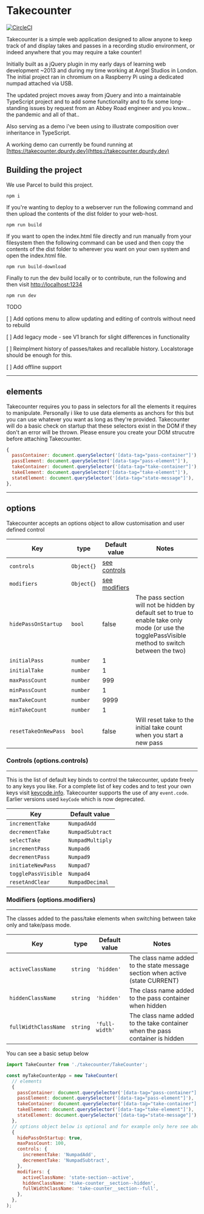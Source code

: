 # Takecounter

[![CircleCI](https://circleci.com/gh/DanPurdy/takecounter.svg?style=svg)](https://circleci.com/gh/DanPurdy/takecounter)

Takecounter is a simple web application designed to allow anyone to keep track of and display takes and passes in a recording studio environment, or indeed anywhere that you may require a take counter!

Initially built as a jQuery plugin in my early days of learning web development ~2013 and during my time working at Angel Studios in London. The initial project ran in chromium on a Raspberry Pi using a dedicated numpad attached via USB. 

The updated project moves away from jQuery and into a maintainable TypeScript project and to add some functionality and to fix some long-standing issues by request from an Abbey Road engineer and you know... the pandemic and all of that..

Also serving as a demo i've been using to illustrate composition over inheritance in TypeScript.

A working demo can currently be found running at [https://takecounter.dpurdy.dev](https://takecounter.dpurdy.dev)

## Building the project

We use Parcel to build this project.

```
npm i
```


If you're wanting to deploy to a webserver run the following command and then upload the contents of the dist folder to your web-host.

```
npm run build
```

If you want to open the index.html file directly and run manually from your filesystem then the following command can be used and then copy the contents of the dist folder to wherever you want on your own system and open the index.html file.

```
npm run build-download
```

Finally to run the dev build locally or to contribute, run the following and then visit [http://localhost:1234](http://localhost:1234)

```
npm run dev
```

TODO

[ ] Add options menu to allow updating and editing of controls without need to rebuild

[ ] Add legacy mode - see V1 branch for slight differences in functionality

[ ] Reimplment history of passes/takes and recallable history. Localstorage should be enough for this.

[ ] Add offline support


---

## elements

Takecounter requires you to pass in selectors for all the elements it requires to manipulate. Personally i like to use data elements as anchors for this but you can use whatever you want as long as they're provided. Takecounter will do a basic check on startup that these selectors exist in the DOM if they don't an error will be thrown. Please ensure you create your DOM strucutre before attaching Takecounter.

```js
{
  passContainer: document.querySelector('[data-tag="pass-container"]'),
  passElement: document.querySelector('[data-tag="pass-element"]'),
  takeContainer: document.querySelector('[data-tag="take-container"]'),
  takeElement: document.querySelector('[data-tag="take-element"]'),
  stateElement: document.querySelector('[data-tag="state-message"]'),
},
```

---

## options

Takecounter accepts an options object to allow customisation and user defined control

| Key  | type | Default value | Notes |
| ---------------|--------------| ----------------------------| - |
| `controls`     | `Object{}`   | [see controls](#controls-optionscontrols)    | |
| `modifiers`    | `Object{}`   | [see modifiers](#modifiers-optionsmodifiers)  | |
| `hidePassOnStartup` | `bool`  | false | The pass section will not be hidden by default set to true to enable take only mode (or use the togglePassVisible method to switch between the two) |
| `initialPass`  | `number`     | 1 | |
| `initialTake`  | `number`     | 1 | |
| `maxPassCount` | `number`     | 999 | |
| `minPassCount` | `number`     | 1  | |
| `maxTakeCount` | `number`     | 9999  | |
| `minTakeCount` | `number`     | 1  | |
| `resetTakeOnNewPass` | `bool` | false  | Will reset take to the initial take count when you start a new pass |

### Controls (options.controls)
---

This is the list of default key binds to control the takecounter, update freely to any keys you like. For a complete list of key codes and to test your own keys visit [keycode.info](http://keycode.info). Takecounter supports the use of any `event.code`. Earlier versions used `keyCode` which is now deprecated.

| Key  | Default value |
| ------------- | ------------- |
| `incrementTake` | `NumpadAdd` |
| `decrementTake` | `NumpadSubtract` |
| `selectTake` | `NumpadMultiply` |
| `incrementPass` | `Numpad6` |
| `decrementPass` | `Numpad9` |
| `initiateNewPass` | `Numpad7` |
| `togglePassVisible` | `Numpad4` |
| `resetAndClear` | `NumpadDecimal` |


### Modifiers (options.modifiers)
---

The classes added to the pass/take elements when switching between take only and take/pass mode.

| Key                  | type     | Default value | Notes |
| -------------------- | -------- | ------------- | ------|
| `activeClassName`    | `string` | `'hidden'`      | The class name added to the state message section when active (state CURRENT) |
| `hiddenClassName`    | `string` | `'hidden'`      | The class name added to the pass container when hidden |
| `fullWidthClassName` | `string` | `'full-width'`  | The class name added to the take container when the pass container is hidden |


You can see a basic setup below

```js
import TakeCounter from './takecounter/TakeCounter';

const myTakeCounterApp = new TakeCounter(
  // elements
  {
    passContainer: document.querySelector('[data-tag="pass-container"]'),
    passElement: document.querySelector('[data-tag="pass-element"]'),
    takeContainer: document.querySelector('[data-tag="take-container"]'),
    takeElement: document.querySelector('[data-tag="take-element"]'),
    stateElement: document.querySelector('[data-tag="state-message"]'),
  },
  // options object below is optional and for example only here see above for details of each option
  {
    hidePassOnStartup: true,
    maxPassCount: 100,
    controls: {
      incrementTake: 'NumpadAdd',
      decrementTake: 'NumpadSubtract',
    },
    modifiers: {
      activeClassName: 'state-section--active',
      hiddenClassName: 'take-counter__section--hidden',
      fullWidthClassName: 'take-counter__section--full',
    },
  },
);
```


